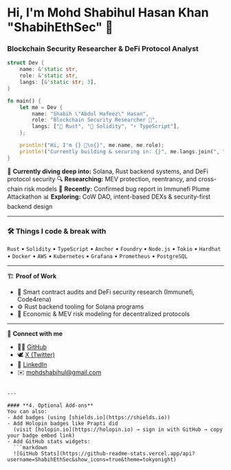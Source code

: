 
# Hi, I'm Mohd Shabihul Hasan Khan "ShabihEthSec" 👋  
### Blockchain Security Researcher & DeFi Protocol Analyst

```rust
struct Dev {
    name: &'static str,
    role: &'static str,
    langs: [&'static str; 3],
}

fn main() {
    let me = Dev {
        name: "Shabih \"Abdul Hafeez\" Hasan",
        role: "Blockchain Security Researcher 🧠",
        langs: ["🦀 Rust", "🧱 Solidity", "⚡ TypeScript"],
    };

    println!("Hi, I'm {} 👋\n{}", me.name, me.role);
    println!("Currently building & securing in: {}", me.langs.join(", "));
}
````

🧩 **Currently diving deep into:** Solana, Rust backend systems, and DeFi protocol security
🔍 **Researching:** MEV protection, reentrancy, and cross-chain risk models
🐛 **Recently:** Confirmed bug report in Immunefi Plume Attackathon
📊 **Exploring:** CoW DAO, intent-based DEXs & security-first backend design

---

### 🛠️ Things I code & break with

`Rust` • `Solidity` • `TypeScript` • `Anchor` • `Foundry` • `Node.js` • `Tokio` • `Hardhat` • `Docker` • `AWS` • `Kubernetes` • `Grafana` • `Prometheus` • `PostgreSQL`

---

🏗️ **Proof of Work**

* 🔐 Smart contract audits and DeFi security research (Immunefi, Code4rena)
* ⚙️ Rust backend tooling for Solana programs
* 🧮 Economic & MEV risk modeling for decentralized protocols

---

💬 **Connect with me**

* 🧑‍💻 [GitHub](https://github.com/ShabihEthSec)
* 🕊️ [X (Twitter)](https://x.com/ShabihEthSec)
* 🧱 [LinkedIn](https://linkedin.com/in/mohd-shabihul-hasan-498577174)
* ✉️ [mohdshabihul@gmail.com](mailto:mohdshabihul@gmail.com)

````

---

#### **4. Optional Add-ons**
You can also:
- Add badges (using [shields.io](https://shields.io))
- Add Holopin badges like Prapti did  
  (visit [holopin.io](https://holopin.io) → sign in with GitHub → copy your badge embed link)
- Add GitHub stats widgets:
  ```markdown
  ![GitHub Stats](https://github-readme-stats.vercel.app/api?username=ShabihEthSec&show_icons=true&theme=tokyonight)
````


